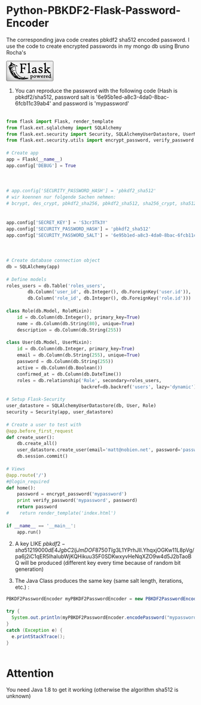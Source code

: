 # Python-PBKDF2-Flask-Password-Encoder

The corresponding java code creates pbkdf2 sha512 encoded password. I use the code to create encrypted passwords in my mongo db using Bruno Rocha's 


![flask](https://github.com/quokkaproject/quokka/raw/master/docs/flask_powered.png)



1. You can reproduce the password with the following code (Hash is pbkdf2/sha512, password salt is  '6e95b1ed-a8c3-4da0-8bac-6fcb11c39ab4' and password is 'mypassword'

```python

from flask import Flask, render_template
from flask.ext.sqlalchemy import SQLAlchemy
from flask.ext.security import Security, SQLAlchemyUserDatastore, UserMixin, RoleMixin, login_required
from flask.ext.security.utils import encrypt_password, verify_password

# Create app
app = Flask(__name__)
app.config['DEBUG'] = True



# app.config['SECURITY_PASSWORD_HASH'] = 'pbkdf2_sha512'
# wir koennen nur folgende Sachen nehmen:
# bcrypt, des_crypt, pbkdf2_sha256, pbkdf2_sha512, sha256_crypt, sha512_crypt and plaintext


app.config['SECRET_KEY'] = 'S3cr3Tk3Y'
app.config['SECURITY_PASSWORD_HASH'] = 'pbkdf2_sha512'
app.config['SECURITY_PASSWORD_SALT'] = '6e95b1ed-a8c3-4da0-8bac-6fcb11c39ab4'



# Create database connection object
db = SQLAlchemy(app)

# Define models
roles_users = db.Table('roles_users',
        db.Column('user_id', db.Integer(), db.ForeignKey('user.id')),
        db.Column('role_id', db.Integer(), db.ForeignKey('role.id')))

class Role(db.Model, RoleMixin):
    id = db.Column(db.Integer(), primary_key=True)
    name = db.Column(db.String(80), unique=True)
    description = db.Column(db.String(255))

class User(db.Model, UserMixin):
    id = db.Column(db.Integer, primary_key=True)
    email = db.Column(db.String(255), unique=True)
    password = db.Column(db.String(255))
    active = db.Column(db.Boolean())
    confirmed_at = db.Column(db.DateTime())
    roles = db.relationship('Role', secondary=roles_users,
                            backref=db.backref('users', lazy='dynamic'))

# Setup Flask-Security
user_datastore = SQLAlchemyUserDatastore(db, User, Role)
security = Security(app, user_datastore)

# Create a user to test with
@app.before_first_request
def create_user():
    db.create_all()
    user_datastore.create_user(email='matt@nobien.net', password='password')
    db.session.commit()

# Views
@app.route('/')
#@login_required
def home():
    password = encrypt_password('mypassword')
    print verify_password('mypassword', password)
    return password
#    return render_template('index.html')

if __name__ == '__main__':
    app.run()

```

2. A key LIKE $pbkdf2-sha512$19000$dE4JgbC2ljJmDOF8750TIg$3L1YPrhJII.YhqxjOGKw11L8pVg/pa6j2iC1qER5lhaIubWjKQHikuu35F0SDKwxyvHeNqXZO9w4d5J2bTaoBQ will be produced (different key every time because of random bit generation)

3. The Java Class produces the same key (same salt length, iterations, etc.) :

```java
PBKDF2PasswordEncoder myPBKDF2PasswordEncoder = new PBKDF2PasswordEncoder();

try {
  System.out.println(myPBKDF2PasswordEncoder.encodePassword("mypassword","6e95b1ed-a8c3-4da0-8bac-6fcb11c39ab4", "pbkdf2-sha512"));
}
catch (Exception e) {
  e.printStackTrace();
}
        
```

Attention
=========

You need Java 1.8 to get it working (otherwise the algorithm sha512 is unknown)






